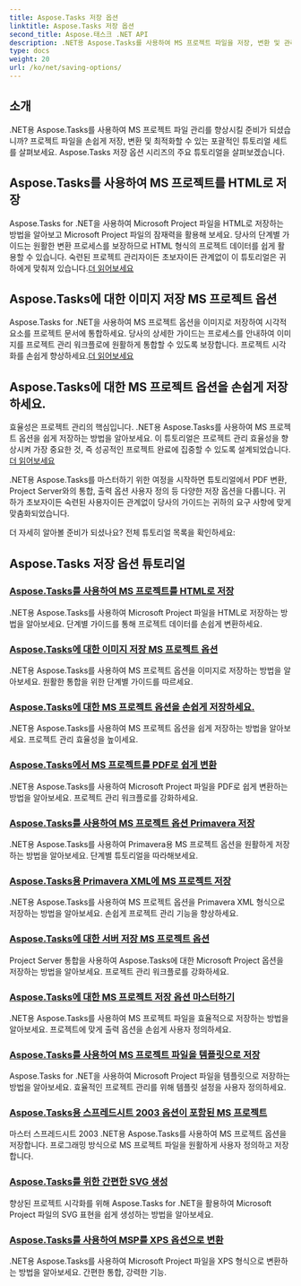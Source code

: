 ```yaml
---
title: Aspose.Tasks 저장 옵션
linktitle: Aspose.Tasks 저장 옵션
second_title: Aspose.태스크 .NET API
description: .NET용 Aspose.Tasks를 사용하여 MS 프로젝트 파일을 저장, 변환 및 관리하세요. HTML, 이미지, PDF, Primavera, 템플릿 등에 대한 단계별 튜토리얼을 살펴보세요.
type: docs
weight: 20
url: /ko/net/saving-options/
---
```


## 소개

.NET용 Aspose.Tasks를 사용하여 MS 프로젝트 파일 관리를 향상시킬 준비가 되셨습니까? 프로젝트 파일을 손쉽게 저장, 변환 및 최적화할 수 있는 포괄적인 튜토리얼 세트를 살펴보세요. Aspose.Tasks 저장 옵션 시리즈의 주요 튜토리얼을 살펴보겠습니다.

## Aspose.Tasks를 사용하여 MS 프로젝트를 HTML로 저장

 Aspose.Tasks for .NET을 사용하여 Microsoft Project 파일을 HTML로 저장하는 방법을 알아보고 Microsoft Project 파일의 잠재력을 활용해 보세요. 당사의 단계별 가이드는 원활한 변환 프로세스를 보장하므로 HTML 형식의 프로젝트 데이터를 쉽게 활용할 수 있습니다. 숙련된 프로젝트 관리자이든 초보자이든 관계없이 이 튜토리얼은 귀하에게 맞춰져 있습니다.[더 읽어보세요](./html-save-options/)

## Aspose.Tasks에 대한 이미지 저장 MS 프로젝트 옵션

Aspose.Tasks for .NET을 사용하여 MS 프로젝트 옵션을 이미지로 저장하여 시각적 요소를 프로젝트 문서에 통합하세요. 당사의 상세한 가이드는 프로세스를 안내하여 이미지를 프로젝트 관리 워크플로에 원활하게 통합할 수 있도록 보장합니다. 프로젝트 시각화를 손쉽게 향상하세요.[더 읽어보세요](./image-save-options/)

## Aspose.Tasks에 대한 MS 프로젝트 옵션을 손쉽게 저장하세요.

 효율성은 프로젝트 관리의 핵심입니다. .NET용 Aspose.Tasks를 사용하여 MS 프로젝트 옵션을 쉽게 저장하는 방법을 알아보세요. 이 튜토리얼은 프로젝트 관리 효율성을 향상시켜 가장 중요한 것, 즉 성공적인 프로젝트 완료에 집중할 수 있도록 설계되었습니다.[더 읽어보세요](./mpp-save-options/)

.NET용 Aspose.Tasks를 마스터하기 위한 여정을 시작하면 튜토리얼에서 PDF 변환, Project Server와의 통합, 출력 옵션 사용자 정의 등 다양한 저장 옵션을 다룹니다. 귀하가 초보자이든 숙련된 사용자이든 관계없이 당사의 가이드는 귀하의 요구 사항에 맞게 맞춤화되었습니다.

더 자세히 알아볼 준비가 되셨나요? 전체 튜토리얼 목록을 확인하세요:

## Aspose.Tasks 저장 옵션 튜토리얼
### [Aspose.Tasks를 사용하여 MS 프로젝트를 HTML로 저장](./html-save-options/)
.NET용 Aspose.Tasks를 사용하여 Microsoft Project 파일을 HTML로 저장하는 방법을 알아보세요. 단계별 가이드를 통해 프로젝트 데이터를 손쉽게 변환하세요.
### [Aspose.Tasks에 대한 이미지 저장 MS 프로젝트 옵션](./image-save-options/)
.NET용 Aspose.Tasks를 사용하여 MS 프로젝트 옵션을 이미지로 저장하는 방법을 알아보세요. 원활한 통합을 위한 단계별 가이드를 따르세요.
### [Aspose.Tasks에 대한 MS 프로젝트 옵션을 손쉽게 저장하세요.](./mpp-save-options/)
.NET용 Aspose.Tasks를 사용하여 MS 프로젝트 옵션을 쉽게 저장하는 방법을 알아보세요. 프로젝트 관리 효율성을 높이세요.
### [Aspose.Tasks에서 MS 프로젝트를 PDF로 쉽게 변환](./pdf-save-options/)
.NET용 Aspose.Tasks를 사용하여 Microsoft Project 파일을 PDF로 쉽게 변환하는 방법을 알아보세요. 프로젝트 관리 워크플로를 강화하세요.
### [Aspose.Tasks를 사용하여 MS 프로젝트 옵션 Primavera 저장](./primavera-save-options/)
.NET용 Aspose.Tasks를 사용하여 Primavera용 MS 프로젝트 옵션을 원활하게 저장하는 방법을 알아보세요. 단계별 튜토리얼을 따라해보세요.
### [Aspose.Tasks용 Primavera XML에 MS 프로젝트 저장](./primavera-xml-save-options/)
.NET용 Aspose.Tasks를 사용하여 MS 프로젝트 옵션을 Primavera XML 형식으로 저장하는 방법을 알아보세요. 손쉽게 프로젝트 관리 기능을 향상하세요.
### [Aspose.Tasks에 대한 서버 저장 MS 프로젝트 옵션](./project-server-save-options/)
Project Server 통합을 사용하여 Aspose.Tasks에 대한 Microsoft Project 옵션을 저장하는 방법을 알아보세요. 프로젝트 관리 워크플로를 강화하세요.
### [Aspose.Tasks에 대한 MS 프로젝트 저장 옵션 마스터하기](./general-save-options/)
.NET용 Aspose.Tasks를 사용하여 MS 프로젝트 파일을 효율적으로 저장하는 방법을 알아보세요. 프로젝트에 맞게 출력 옵션을 손쉽게 사용자 정의하세요.
### [Aspose.Tasks를 사용하여 MS 프로젝트 파일을 템플릿으로 저장](./save-template-options/)
Aspose.Tasks for .NET을 사용하여 Microsoft Project 파일을 템플릿으로 저장하는 방법을 알아보세요. 효율적인 프로젝트 관리를 위해 템플릿 설정을 사용자 정의하세요.
### [Aspose.Tasks용 스프레드시트 2003 옵션이 포함된 MS 프로젝트](./spreadsheet-2003-save-options/)
마스터 스프레드시트 2003 .NET용 Aspose.Tasks를 사용하여 MS 프로젝트 옵션을 저장합니다. 프로그래밍 방식으로 MS 프로젝트 파일을 원활하게 사용자 정의하고 저장합니다.
### [Aspose.Tasks를 위한 간편한 SVG 생성](./svg-options/)
향상된 프로젝트 시각화를 위해 Aspose.Tasks for .NET을 활용하여 Microsoft Project 파일의 SVG 표현을 쉽게 생성하는 방법을 알아보세요.
### [Aspose.Tasks를 사용하여 MSP를 XPS 옵션으로 변환](./xps-options/)
.NET용 Aspose.Tasks를 사용하여 Microsoft Project 파일을 XPS 형식으로 변환하는 방법을 알아보세요. 간편한 통합, 강력한 기능.